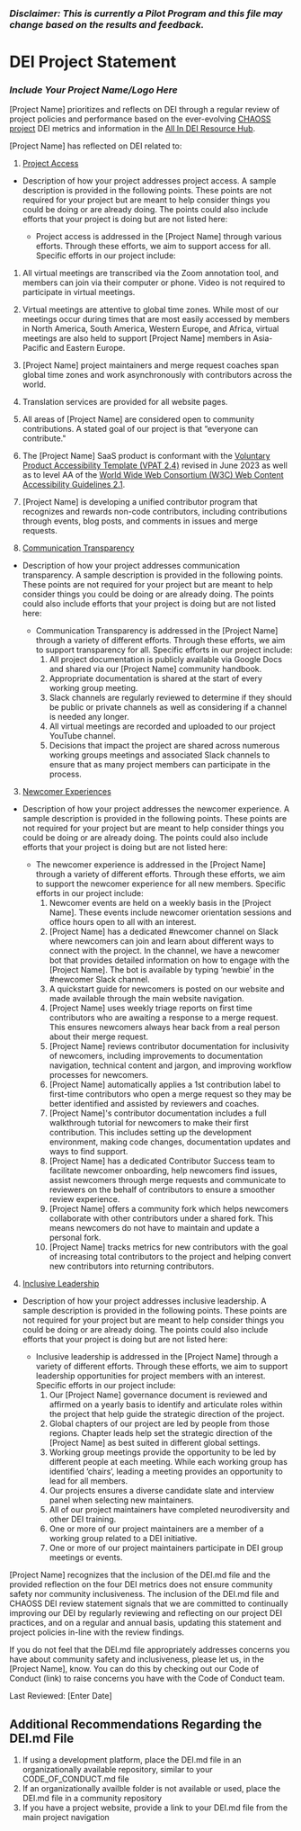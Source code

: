 ### _Disclaimer: This is currently a Pilot Program and this file may change based on the results and feedback._

# DEI Project Statement

### _Include Your Project Name/Logo Here_

[Project Name] prioritizes and reflects on DEI through a regular review of project policies and performance based on the ever-evolving [CHAOSS project](https://chaoss.community) DEI metrics and information in the [All In DEI Resource Hub](https://allinopensource.org/maintainers/DEI-resources/). 

[Project Name] has reflected on DEI related to:

1. [Project Access](https://chaoss.community/?p=4953)
* Description of how your project addresses project access. A sample description is provided in the following points. These points are not required for your project but are meant to help consider things you could be doing or are already doing. The points could also include efforts that your project is doing but are not listed here:
  
    * Project access is addressed in the [Project Name] through various efforts. Through these efforts, we aim to support access for all. Specific efforts in our project include: 
1. All virtual meetings are transcribed via the Zoom annotation tool, and members can join via their computer or phone. Video is not required to participate in virtual meetings.
2. Virtual meetings are attentive to global time zones. While most of our meetings occur during times that are most easily accessed by members in North America, South America, Western Europe, and Africa, virtual meetings are also held to support [Project Name] members in Asia-Pacific and Eastern Europe. 
3. [Project Name] project maintainers and merge request coaches span global time zones and work asynchronously with contributors across the world.
4. Translation services are provided for all website pages. 
5. All areas of [Project Name] are considered open to community contributions. A stated goal of our project is that “everyone can contribute." 
6. The [Project Name] SaaS product is conformant with the [Voluntary Product Accessibility Template (VPAT 2.4)](https://www.section508.gov/sell/vpat/) revised in June 2023 as well as to level AA of the [World Wide Web Consortium (W3C) Web Content Accessibility Guidelines 2.1](https://www.w3.org/TR/WCAG21/).
7. [Project Name] is developing a unified contributor program that recognizes and rewards non-code contributors, including contributions through events, blog posts, and comments in issues and merge requests.

2. [Communication Transparency](https://chaoss.community/?p=4957)
* Description of how your project addresses communication transparency. A sample description is provided in the following points. These points are not required for your project but are meant to help consider things you could be doing or are already doing. The points could also include efforts that your project is doing but are not listed here:
  
    * Communication Transparency is addressed in the [Project Name] through a variety of different efforts. Through these efforts, we aim to support transparency for all. Specific efforts in our project include: 
        1. All project documentation is publicly available via Google Docs and shared via our [Project Name] community handbook. 
        2. Appropriate documentation is shared at the start of every working group meeting. 
        3. Slack channels are regularly reviewed to determine if they should be public or private channels as well as considering if a channel is needed any longer. 
        4. All virtual meetings are recorded and uploaded to our project YouTube channel.
        5. Decisions that impact the project are shared across numerous working groups meetings and associated Slack channels to ensure that as many project members can participate in the process.
           
3. [Newcomer Experiences](https://chaoss.community/?p=4891)
* Description of how your project addresses the newcomer experience. A sample description is provided in the following points. These points are not required for your project but are meant to help consider things you could be doing or are already doing. The points could also include efforts that your project is doing but are not listed here:
  
    * The newcomer experience is addressed in the [Project Name] through a variety of different efforts. Through these efforts, we aim to support the newcomer experience for all new members. Specific efforts in our project include:
      1. Newcomer events are held on a weekly basis in the [Project Name]. These events include newcomer orientation sessions and office hours open to all with an interest.
      2. [Project Name] has a dedicated #newcomer channel on Slack where newcomers can join and learn about different ways to connect with the project. In the channel, we have a newcomer bot that provides detailed information on how to engage with the [Project Name]. The bot is available by typing ‘newbie’ in the #newcomer Slack channel.
      3. A quickstart guide for newcomers is posted on our website and made available through the main website navigation.
      4. [Project Name] uses weekly triage reports on first time contributors who are awaiting a response to a merge request. This ensures newcomers always hear back from a real person about their merge request.
      5. [Project Name] reviews contributor documentation for inclusivity of newcomers, including improvements to documentation navigation, technical content and jargon, and improving workflow processes for newcomers.
      6. [Project Name] automatically applies a 1st contribution label to first-time contributors who open a merge request so they may be better identified and assisted by reviewers and coaches.
      7. [Project Name]'s contributor documentation includes a full walkthrough tutorial for newcomers to make their first contribution. This includes setting up the development environment, making code changes, documentation updates and ways to find support.
      8. [Project Name] has a dedicated Contributor Success team to facilitate newcomer onboarding, help newcomers find issues, assist newcomers through merge requests and communicate to reviewers on the behalf of contributors to ensure a smoother review experience.
      9. [Project Name] offers a community fork which helps newcomers collaborate with other contributors under a shared fork. This means newcomers do not have to maintain and update a personal fork.
      10. [Project Name] tracks metrics for new contributors with the goal of increasing total contributors to the project and helping convert new contributors into returning contributors.

4. [Inclusive Leadership](https://chaoss.community/?p=3522)
* Description of how your project addresses inclusive leadership. A sample description is provided in the following points. These points are not required for your project but are meant to help consider things you could be doing or are already doing. The points could also include efforts that your project is doing but are not listed here:
  
    * Inclusive leadership is addressed in the [Project Name] through a variety of different efforts. Through these efforts, we aim to support leadership opportunities for project members with an interest. Specific efforts in our project include: 
      1. Our [Project Name] governance document is reviewed and affirmed on a yearly basis to identify and articulate roles within the project that help guide the strategic direction of the project.
      2. Global chapters of our project are led by people from those regions. Chapter leads help set the strategic direction of the [Project Name] as best suited in different global settings.
      3. Working group meetings provide the opportunity to be led by different people at each meeting. While each working group has identified ‘chairs’, leading a meeting provides an opportunity to lead for all members.
      4. Our projects ensures a diverse candidate slate and interview panel when selecting new maintainers.
      5. All of our project maintainers have completed neurodiversity and other DEI training.
      6. One or more of our project maintainers are a member of a working group related to a DEI initiative.
      7. One or more of our project maintainers participate in DEI group meetings or events.

[Project Name] recognizes that the inclusion of the DEI.md file and the provided reflection on the four DEI metrics does not ensure community safety nor community inclusiveness. The inclusion of the DEI.md file and CHAOSS DEI review statement signals that we are committed to continually improving our DEI by regularly reviewing and reflecting on our project DEI practices, and on a regular and annual basis, updating this statement and project policies in-line with the review findings.

If you do not feel that the DEI.md file appropriately addresses concerns you have about community safety and inclusiveness, please let us, in the [Project Name], know. You can do this by checking out our Code of Conduct (link) to raise concerns you have with the Code of Conduct team.

Last Reviewed: [Enter Date]

## Additional Recommendations Regarding the DEI.md File

1. If using a development platform, place the DEI.md file in an organizationally available repository, similar to your CODE_OF_CONDUCT.md file 
2. If an organizationally availble folder is not available or used, place the DEI.md file in a community repository
3. If you have a project website, provide a link to your DEI.md file from the main project navigation 
